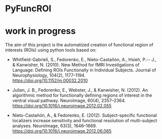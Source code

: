# PyFuncROI
# work in progress
The aim of this project is the automatized creation of functional region of interests (ROIs) using python tools based on:

- Whitfield-Gabrieli, S., Fedorenko, E., Nieto-Castañón, A., Hsieh, P.-- J., & Kanwisher, N. (2010). New Method for fMRI Investigations of Language: Defining ROIs Functionally in Individual Subjects. Journal of Neurophysiology, 104(2), 1177–1194. https://doi.org/10.1152/jn.00032.2010

- Julian, J. B., Fedorenko, E., Webster, J., & Kanwisher, N. (2012). An algorithmic method for functionally defining regions of interest in the ventral visual pathway. NeuroImage, 60(4), 2357–2364. https://doi.org/10.1016/j.neuroimage.2012.02.055

- Nieto-Castañón, A., & Fedorenko, E. (2012). Subject-specific functional localizers increase sensitivity and functional resolution of multi-subject analyses. NeuroImage, 63(3), 1646–1669. https://doi.org/10.1016/j.neuroimage.2012.06.065
